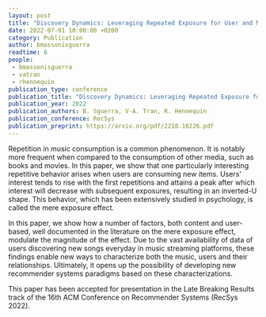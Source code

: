 ```yaml
---
layout: post
title: "Discovery Dynamics: Leveraging Repeated Exposure for User and Music Characterization"
date: 2022-07-01 10:00:00 +0200
category: Publication
author: bmassonisguerra
readtime: 6
people:
 - bmassonisguerra
 - vatran
 - rhennequin
publication_type: conference
publication_title: "Discovery Dynamics: Leveraging Repeated Exposure for User and Music Characterization"
publication_year: 2022
publication_authors: B. Sguerra, V-A. Tran, R. Hennequin
publication_conference: RecSys
publication_preprint: https://arxiv.org/pdf/2210.16226.pdf
---
```


Repetition in music consumption is a common phenomenon. It is notably more frequent when compared to the consumption of other media, such as books and movies. In this paper, we show that one particularly interesting repetitive behavior arises when users are consuming new items. Users' interest tends to rise with the first repetitions and attains a peak after which interest will decrease with subsequent exposures, resulting in an inverted-U shape. This behavior, which has been extensively studied in psychology, is called the mere exposure effect.

In this paper, we show how a number of factors, both content and user-based, well documented in the literature on the mere exposure effect, modulate the magnitude of the effect. Due to the vast availability of data of users discovering new songs everyday in music streaming platforms, these findings enable new ways to characterize both the music, users and their relationships. Ultimately, it opens up the possibility of developing new recommender systems paradigms based on these characterizations.

This paper has been accepted for presentation in the Late Breaking Results track of the 16th ACM Conference on Recommender Systems (RecSys 2022).
